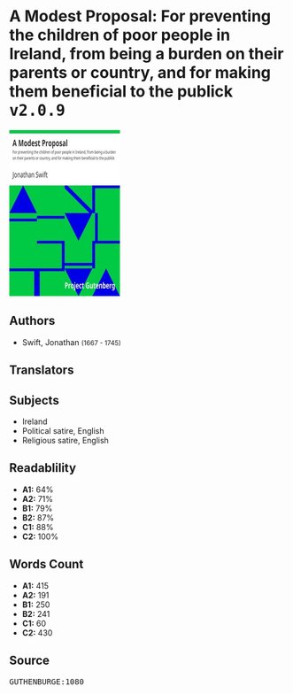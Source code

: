 # A Modest Proposal: For preventing the children of poor people in Ireland, from being a burden on their parents or country, and for making them beneficial to the publick <kbd>v2.0.9</kbd>

![](./cover.medium.jpg "")

## Authors


 - Swift, Jonathan <small>(1667 - 1745)</small>

## Translators



## Subjects


 - Ireland
 - Political satire, English
 - Religious satire, English

## Readablility


 - **A1:** 64%
 - **A2:** 71%
 - **B1:** 79%
 - **B2:** 87%
 - **C1:** 88%
 - **C2:** 100%

## Words Count


 - **A1:** 415
 - **A2:** 191
 - **B1:** 250
 - **B2:** 241
 - **C1:** 60
 - **C2:** 430

## Source


<kbd>GUTHENBURGE:1080</kbd>
